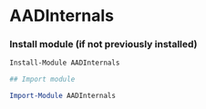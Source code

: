 # AADInternals

### Install module (if not previously installed)

```powershell
Install-Module AADInternals

## Import module

Import-Module AADInternals
```
